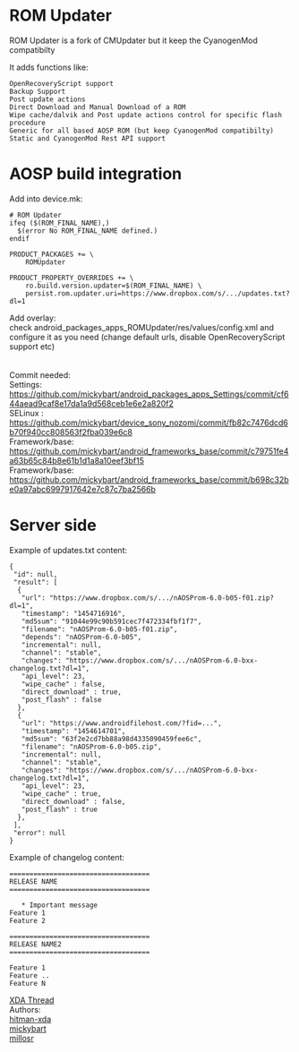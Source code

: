 ROM Updater
====================

ROM Updater is a fork of CMUpdater but it keep the CyanogenMod compatibilty<br>

It adds functions like:

    OpenRecoveryScript support
    Backup Support
    Post update actions
    Direct Download and Manual Download of a ROM
    Wipe cache/dalvik and Post update actions control for specific flash procedure
    Generic for all based AOSP ROM (but keep CyanogenMod compatibilty)
    Static and CyanogenMod Rest API support

AOSP build integration
====================

Add into device.mk:

    # ROM Updater
    ifeq ($(ROM_FINAL_NAME),)
      $(error No ROM_FINAL_NAME defined.)
    endif
    
    PRODUCT_PACKAGES += \
        ROMUpdater
    
    PRODUCT_PROPERTY_OVERRIDES += \
        ro.build.version.updater=$(ROM_FINAL_NAME) \
        persist.rom.updater.uri=https://www.dropbox.com/s/.../updates.txt?dl=1

Add overlay:<br>
check android_packages_apps_ROMUpdater/res/values/config.xml and configure it as you need (change default urls, disable OpenRecoveryScript support etc)<br>
<br>
<br>
Commit needed:<br>
Settings: https://github.com/mickybart/android_packages_apps_Settings/commit/cf644aead9caf8e17da1a9d568ceb1e6e2a820f2 <br>
SELinux : https://github.com/mickybart/device_sony_nozomi/commit/fb82c7476dcd6b70f940cc808563f2fba039e6c8 <br>
Framework/base: https://github.com/mickybart/android_frameworks_base/commit/c79751fe4a63b65c84b8e61b1d1a8a10eef3bf15 <br>
Framework/base: https://github.com/mickybart/android_frameworks_base/commit/b698c32be0a97abc6997917642e7c87c7ba2566b <br>

Server side
====================

Example of updates.txt content:

    {
     "id": null, 
     "result": [
      {
       "url": "https://www.dropbox.com/s/.../nAOSProm-6.0-b05-f01.zip?dl=1", 
       "timestamp": "1454716916", 
       "md5sum": "91044e99c90b591cec7f472334fbf1f7", 
       "filename": "nAOSProm-6.0-b05-f01.zip", 
       "depends": "nAOSProm-6.0-b05",
       "incremental": null, 
       "channel": "stable", 
       "changes": "https://www.dropbox.com/s/.../nAOSProm-6.0-bxx-changelog.txt?dl=1", 
       "api_level": 23,
       "wipe_cache" : false,
       "direct_download" : true,
       "post_flash" : false
      },
      {
       "url": "https://www.androidfilehost.com/?fid=...", 
       "timestamp": "1454614701", 
       "md5sum": "63f2e2cd7bb88a98d4335090459fee6c", 
       "filename": "nAOSProm-6.0-b05.zip", 
       "incremental": null, 
       "channel": "stable", 
       "changes": "https://www.dropbox.com/s/.../nAOSProm-6.0-bxx-changelog.txt?dl=1", 
       "api_level": 23,
       "wipe_cache" : true,
       "direct_download" : false,
       "post_flash" : true
      },
     ], 
     "error": null
    }

Example of changelog content:

    ===================================
    RELEASE NAME
    ===================================
    
       * Important message
    Feature 1
    Feature 2
    
    ===================================
    RELEASE NAME2
    ===================================
    
    Feature 1
    Feature ..
    Feature N

[XDA Thread](http://forum.xda-developers.com/xperia-s/acro-s-development/rom-naosp-rom-acro-s-t3507721) <br>
Authors: <br>
[hitman-xda](http://forum.xda-developers.com/member.php?u=6406816) <br>
[mickybart](http://forum.xda-developers.com/member.php?u=6043081) <br>
[millosr](http://forum.xda-developers.com/member.php?u=6754437)

